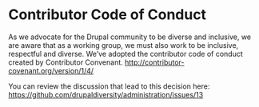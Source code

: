 # Contributor Code of Conduct

As we advocate for the Drupal community to be diverse and inclusive, we are
aware that as a working group, we must also work to be inclusive, respectful and
diverse. We’ve adopted the contributor code of conduct created by Contributor
Convenant.
http://contributor-covenant.org/version/1/4/

You can review the discussion that lead to this decision here:
https://github.com/drupaldiversity/administration/issues/13
